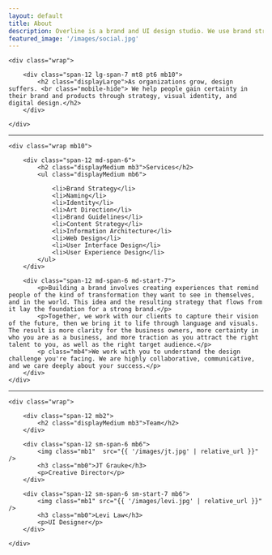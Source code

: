 ```yaml
---
layout: default
title: About
description: Overline is a brand and UI design studio. We use brand strategy, visual identity, and digital design to help organizations evolve through times of growth.
featured_image: '/images/social.jpg'
---
```


<section>

	<div class="wrap">

		<div class="span-12 lg-span-7 mt8 pt6 mb10">
			<h2 class="displayLarge">As organizations grow, design suffers. <br class="mobile-hide"> We help people gain certainty in their brand and products through strategy, visual identity, and digital design.</h2>
        </div>

	</div>

</section>

<hr />

<section>

	<div class="wrap mb10">

		<div class="span-12 md-span-6">
			<h2 class="displayMedium mb3">Services</h2>
			<ul class="displayMedium mb6">
				
				<li>Brand Strategy</li>
				<li>Naming</li>
				<li>Identity</li>
				<li>Art Direction</li>
				<li>Brand Guidelines</li>
				<li>Content Strategy</li>
				<li>Information Architecture</li>
				<li>Web Design</li>
				<li>User Interface Design</li>
				<li>User Experience Design</li>
			</ul>
		</div>

		<div class="span-12 md-span-6 md-start-7">
			<p>Building a brand involves creating experiences that remind people of the kind of transformation they want to see in themselves, and in the world. This idea and the resulting strategy that flows from it lay the foundation for a strong brand.</p>
			<p>Together, we work with our clients to capture their vision of the future, then we bring it to life through language and visuals. The result is more clarity for the business owners, more certainty in who you are as a business, and more traction as you attract the right talent to you, as well as the right target audience.</p>
			<p class="mb4">We work with you to understand the design challenge you're facing. We are highly collaborative, communicative, and we care deeply about your success.</p>
		</div>
	</div>
</section>

<hr />

<section>

	<div class="wrap">

		<div class="span-12 mb2">
			<h2 class="displayMedium mb3">Team</h2>
		</div>

		<div class="span-12 sm-span-6 mb6">
			<img class="mb1"  src="{{ '/images/jt.jpg' | relative_url }}" />
            <h3 class="mb0">JT Grauke</h3>
			<p>Creative Director</p>
        </div> 
		
		<div class="span-12 sm-span-6 sm-start-7 mb6">
			<img class="mb1" src="{{ '/images/levi.jpg' | relative_url }}" />
            <h3 class="mb0">Levi Law</h3>
			<p>UI Designer</p>
        </div> 

	</div>

</section>